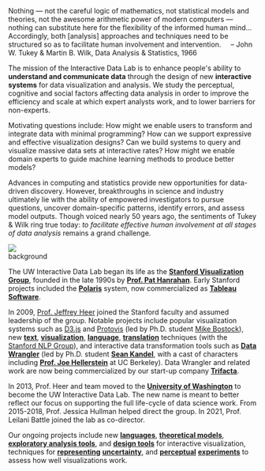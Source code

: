 <div class="quote">Nothing &mdash; not the careful logic of mathematics, not statistical models and theories, not the awesome arithmetic power of modern computers &mdash; nothing can substitute here for the flexibility of the informed human mind... Accordingly, both [analysis] approaches and techniques need to be structured so as to facilitate human involvement and intervention. &nbsp; &nbsp; &ndash; John W. Tukey &amp; Martin B. Wilk, Data Analysis &amp; Statistics, 1966</div>

The mission of the Interactive Data Lab is to enhance people's ability to **understand and communicate data** through the design of new **interactive systems** for data visualization and analysis. We study the perceptual, cognitive and social factors affecting data analysis in order to improve the efficiency and scale at which expert analysts work, and to lower barriers for non-experts.</br>

Motivating questions include: How might we enable users to transform and integrate data with minimal programming? How can we support expressive and effective visualization designs? Can we build systems to query and visualize massive data sets at interactive rates? How might we enable domain experts to guide machine learning methods to produce better models? </br>

Advances in computing and statistics provide new opportunities for data-driven discovery. However, breakthroughs in science and industry ultimately lie with the ability of empowered investigators to pursue questions, uncover domain-specific patterns, identify errors, and assess model outputs. Though voiced nearly 50 years ago, the sentiments of Tukey &amp; Wilk ring true today: _to facilitate effective human involvement at all stages of data analysis_ remains a grand challenge.

<div class="right"><img src="/images/about/migration.png" /></div>
<div class="lead">background</div>

The UW Interactive Data Lab began its life as the [**Stanford Visualization Group**](http://vis.stanford.edu), founded in the late 1990s by [**Prof. Pat Hanrahan**](http://graphics.stanford.edu/~hanrahan/). Early Stanford projects included the [**Polaris**](http://www.graphics.stanford.edu/projects/polaris/) system, now commercialized as [**Tableau Software**](http://www.tableausoftware.com/).</br>

In 2009, [Prof. Jeffrey Heer](http://jheer.org) joined the Stanford faculty and assumed leadership of the group. Notable projects include popular visualization systems such as [D3.js](/papers/d3) and [Protovis](/papers/protovis) (led by Ph.D. student [Mike Bostock](http://bost.ocks.org/mike/)), new [**text**](/papers/termite/), [**visualization**](/papers/topic-model-diagnostics/), [**language**](/papers/ptm/), [**translation**](/papers/interactive-translation/) techniques (with the [Stanford NLP Group](http://nlp.stanford.edu/)), and interactive data transformation tools such as [**Data Wrangler**](http://vis.stanford.edu/wrangler") (led by Ph.D. student [**Sean Kandel**](http://skandel.us), with a cast of characters including [**Prof. Joe Hellerstein**](http://db.cs.berkeley.edu/jmh/) at UC Berkeley). Data Wrangler and related work are now being commercialized by our start-up company [**Trifacta**](http://trifacta.com).</br>

In 2013, Prof. Heer and team moved to the [**University of Washington**](http://uw.edu) to become the UW Interactive Data Lab. The new name is meant to better reflect our focus on supporting the full life-cycle of data science work. From 2015-2018, Prof. Jessica Hullman helped direct the group. In 2021, Prof. Leilani Battle joined the lab as co-director.</br>

Our ongoing projects include new [**languages**](/papers/vega-lite/), [**theoretical models**](/papers/graphscape/), [**exploratory analysis tools**](/papers/voyager2/), and [**design tools**](/papers/lyra/) for interactive visualization, techniques for [**representing**](/papers/uncertainty-palettes/) [**uncertainty**](/papers/hops-trends/), and [**perceptual**](/papers/quantitative-color/) [**experiments**](/papers/latency/) to assess how well visualizations work.
